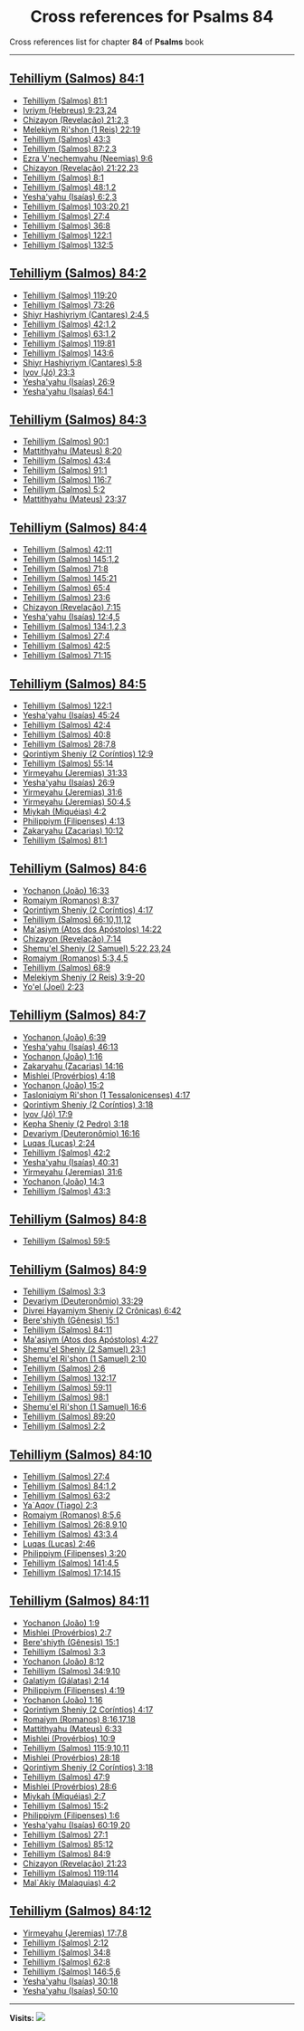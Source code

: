 <div align="center">

# Cross references for **Psalms 84**
</div>

Cross references list for chapter **84** of **Psalms** book

---

<h2 id="1"><a href="https://bible.ozzuu.com/pt_yah/Psa/84#1" target="_blank">Tehilliym (Salmos) 84:1</a></h2>

- [Tehilliym (Salmos) 81:1](https://bible.ozzuu.com/pt_yah/Psa/81#1)
- [Ivriym (Hebreus) 9:23,24](https://bible.ozzuu.com/pt_yah/Heb/9#23)
- [Chizayon (Revelação) 21:2,3](https://bible.ozzuu.com/pt_yah/Rev/21#2)
- [Melekiym Ri'shon (1 Reis) 22:19](https://bible.ozzuu.com/pt_yah/1Ki/22#19)
- [Tehilliym (Salmos) 43:3](https://bible.ozzuu.com/pt_yah/Psa/43#3)
- [Tehilliym (Salmos) 87:2,3](https://bible.ozzuu.com/pt_yah/Psa/87#2)
- [Ezra V'nechemyahu (Neemias) 9:6](https://bible.ozzuu.com/pt_yah/Neh/9#6)
- [Chizayon (Revelação) 21:22,23](https://bible.ozzuu.com/pt_yah/Rev/21#22)
- [Tehilliym (Salmos) 8:1](https://bible.ozzuu.com/pt_yah/Psa/8#1)
- [Tehilliym (Salmos) 48:1,2](https://bible.ozzuu.com/pt_yah/Psa/48#1)
- [Yesha'yahu (Isaías) 6:2,3](https://bible.ozzuu.com/pt_yah/Isa/6#2)
- [Tehilliym (Salmos) 103:20,21](https://bible.ozzuu.com/pt_yah/Psa/103#20)
- [Tehilliym (Salmos) 27:4](https://bible.ozzuu.com/pt_yah/Psa/27#4)
- [Tehilliym (Salmos) 36:8](https://bible.ozzuu.com/pt_yah/Psa/36#8)
- [Tehilliym (Salmos) 122:1](https://bible.ozzuu.com/pt_yah/Psa/122#1)
- [Tehilliym (Salmos) 132:5](https://bible.ozzuu.com/pt_yah/Psa/132#5)
<h2 id="2"><a href="https://bible.ozzuu.com/pt_yah/Psa/84#2" target="_blank">Tehilliym (Salmos) 84:2</a></h2>

- [Tehilliym (Salmos) 119:20](https://bible.ozzuu.com/pt_yah/Psa/119#20)
- [Tehilliym (Salmos) 73:26](https://bible.ozzuu.com/pt_yah/Psa/73#26)
- [Shiyr Hashiyriym (Cantares) 2:4,5](https://bible.ozzuu.com/pt_yah/Sos/2#4)
- [Tehilliym (Salmos) 42:1,2](https://bible.ozzuu.com/pt_yah/Psa/42#1)
- [Tehilliym (Salmos) 63:1,2](https://bible.ozzuu.com/pt_yah/Psa/63#1)
- [Tehilliym (Salmos) 119:81](https://bible.ozzuu.com/pt_yah/Psa/119#81)
- [Tehilliym (Salmos) 143:6](https://bible.ozzuu.com/pt_yah/Psa/143#6)
- [Shiyr Hashiyriym (Cantares) 5:8](https://bible.ozzuu.com/pt_yah/Sos/5#8)
- [Iyov (Jó) 23:3](https://bible.ozzuu.com/pt_yah/Job/23#3)
- [Yesha'yahu (Isaías) 26:9](https://bible.ozzuu.com/pt_yah/Isa/26#9)
- [Yesha'yahu (Isaías) 64:1](https://bible.ozzuu.com/pt_yah/Isa/64#1)
<h2 id="3"><a href="https://bible.ozzuu.com/pt_yah/Psa/84#3" target="_blank">Tehilliym (Salmos) 84:3</a></h2>

- [Tehilliym (Salmos) 90:1](https://bible.ozzuu.com/pt_yah/Psa/90#1)
- [Mattithyahu (Mateus) 8:20](https://bible.ozzuu.com/pt_yah/Mat/8#20)
- [Tehilliym (Salmos) 43:4](https://bible.ozzuu.com/pt_yah/Psa/43#4)
- [Tehilliym (Salmos) 91:1](https://bible.ozzuu.com/pt_yah/Psa/91#1)
- [Tehilliym (Salmos) 116:7](https://bible.ozzuu.com/pt_yah/Psa/116#7)
- [Tehilliym (Salmos) 5:2](https://bible.ozzuu.com/pt_yah/Psa/5#2)
- [Mattithyahu (Mateus) 23:37](https://bible.ozzuu.com/pt_yah/Mat/23#37)
<h2 id="4"><a href="https://bible.ozzuu.com/pt_yah/Psa/84#4" target="_blank">Tehilliym (Salmos) 84:4</a></h2>

- [Tehilliym (Salmos) 42:11](https://bible.ozzuu.com/pt_yah/Psa/42#11)
- [Tehilliym (Salmos) 145:1,2](https://bible.ozzuu.com/pt_yah/Psa/145#1)
- [Tehilliym (Salmos) 71:8](https://bible.ozzuu.com/pt_yah/Psa/71#8)
- [Tehilliym (Salmos) 145:21](https://bible.ozzuu.com/pt_yah/Psa/145#21)
- [Tehilliym (Salmos) 65:4](https://bible.ozzuu.com/pt_yah/Psa/65#4)
- [Tehilliym (Salmos) 23:6](https://bible.ozzuu.com/pt_yah/Psa/23#6)
- [Chizayon (Revelação) 7:15](https://bible.ozzuu.com/pt_yah/Rev/7#15)
- [Yesha'yahu (Isaías) 12:4,5](https://bible.ozzuu.com/pt_yah/Isa/12#4)
- [Tehilliym (Salmos) 134:1,2,3](https://bible.ozzuu.com/pt_yah/Psa/134#1)
- [Tehilliym (Salmos) 27:4](https://bible.ozzuu.com/pt_yah/Psa/27#4)
- [Tehilliym (Salmos) 42:5](https://bible.ozzuu.com/pt_yah/Psa/42#5)
- [Tehilliym (Salmos) 71:15](https://bible.ozzuu.com/pt_yah/Psa/71#15)
<h2 id="5"><a href="https://bible.ozzuu.com/pt_yah/Psa/84#5" target="_blank">Tehilliym (Salmos) 84:5</a></h2>

- [Tehilliym (Salmos) 122:1](https://bible.ozzuu.com/pt_yah/Psa/122#1)
- [Yesha'yahu (Isaías) 45:24](https://bible.ozzuu.com/pt_yah/Isa/45#24)
- [Tehilliym (Salmos) 42:4](https://bible.ozzuu.com/pt_yah/Psa/42#4)
- [Tehilliym (Salmos) 40:8](https://bible.ozzuu.com/pt_yah/Psa/40#8)
- [Tehilliym (Salmos) 28:7,8](https://bible.ozzuu.com/pt_yah/Psa/28#7)
- [Qorintiym Sheniy (2 Coríntios) 12:9](https://bible.ozzuu.com/pt_yah/2Co/12#9)
- [Tehilliym (Salmos) 55:14](https://bible.ozzuu.com/pt_yah/Psa/55#14)
- [Yirmeyahu (Jeremias) 31:33](https://bible.ozzuu.com/pt_yah/Jer/31#33)
- [Yesha'yahu (Isaías) 26:9](https://bible.ozzuu.com/pt_yah/Isa/26#9)
- [Yirmeyahu (Jeremias) 31:6](https://bible.ozzuu.com/pt_yah/Jer/31#6)
- [Yirmeyahu (Jeremias) 50:4,5](https://bible.ozzuu.com/pt_yah/Jer/50#4)
- [Miykah (Miquéias) 4:2](https://bible.ozzuu.com/pt_yah/Mic/4#2)
- [Philippiym (Filipenses) 4:13](https://bible.ozzuu.com/pt_yah/Php/4#13)
- [Zakaryahu (Zacarias) 10:12](https://bible.ozzuu.com/pt_yah/Zec/10#12)
- [Tehilliym (Salmos) 81:1](https://bible.ozzuu.com/pt_yah/Psa/81#1)
<h2 id="6"><a href="https://bible.ozzuu.com/pt_yah/Psa/84#6" target="_blank">Tehilliym (Salmos) 84:6</a></h2>

- [Yochanon (João) 16:33](https://bible.ozzuu.com/pt_yah/Joh/16#33)
- [Romaiym (Romanos) 8:37](https://bible.ozzuu.com/pt_yah/Rom/8#37)
- [Qorintiym Sheniy (2 Coríntios) 4:17](https://bible.ozzuu.com/pt_yah/2Co/4#17)
- [Tehilliym (Salmos) 66:10,11,12](https://bible.ozzuu.com/pt_yah/Psa/66#10)
- [Ma'asiym (Atos dos Apóstolos) 14:22](https://bible.ozzuu.com/pt_yah/Act/14#22)
- [Chizayon (Revelação) 7:14](https://bible.ozzuu.com/pt_yah/Rev/7#14)
- [Shemu'el Sheniy (2 Samuel) 5:22,23,24](https://bible.ozzuu.com/pt_yah/2Sm/5#22)
- [Romaiym (Romanos) 5:3,4,5](https://bible.ozzuu.com/pt_yah/Rom/5#3)
- [Tehilliym (Salmos) 68:9](https://bible.ozzuu.com/pt_yah/Psa/68#9)
- [Melekiym Sheniy (2 Reis) 3:9-20](https://bible.ozzuu.com/pt_yah/2Ki/3#9)
- [Yo'el (Joel) 2:23](https://bible.ozzuu.com/pt_yah/Jl/2#23)
<h2 id="7"><a href="https://bible.ozzuu.com/pt_yah/Psa/84#7" target="_blank">Tehilliym (Salmos) 84:7</a></h2>

- [Yochanon (João) 6:39](https://bible.ozzuu.com/pt_yah/Joh/6#39)
- [Yesha'yahu (Isaías) 46:13](https://bible.ozzuu.com/pt_yah/Isa/46#13)
- [Yochanon (João) 1:16](https://bible.ozzuu.com/pt_yah/Joh/1#16)
- [Zakaryahu (Zacarias) 14:16](https://bible.ozzuu.com/pt_yah/Zec/14#16)
- [Mishlei (Provérbios) 4:18](https://bible.ozzuu.com/pt_yah/Pro/4#18)
- [Yochanon (João) 15:2](https://bible.ozzuu.com/pt_yah/Joh/15#2)
- [Tasloniqiym Ri'shon (1 Tessalonicenses) 4:17](https://bible.ozzuu.com/pt_yah/1Th/4#17)
- [Qorintiym Sheniy (2 Coríntios) 3:18](https://bible.ozzuu.com/pt_yah/2Co/3#18)
- [Iyov (Jó) 17:9](https://bible.ozzuu.com/pt_yah/Job/17#9)
- [Kepha Sheniy (2 Pedro) 3:18](https://bible.ozzuu.com/pt_yah/2Pe/3#18)
- [Devariym (Deuteronômio) 16:16](https://bible.ozzuu.com/pt_yah/Deu/16#16)
- [Luqas (Lucas) 2:24](https://bible.ozzuu.com/pt_yah/Luk/2#24)
- [Tehilliym (Salmos) 42:2](https://bible.ozzuu.com/pt_yah/Psa/42#2)
- [Yesha'yahu (Isaías) 40:31](https://bible.ozzuu.com/pt_yah/Isa/40#31)
- [Yirmeyahu (Jeremias) 31:6](https://bible.ozzuu.com/pt_yah/Jer/31#6)
- [Yochanon (João) 14:3](https://bible.ozzuu.com/pt_yah/Joh/14#3)
- [Tehilliym (Salmos) 43:3](https://bible.ozzuu.com/pt_yah/Psa/43#3)
<h2 id="8"><a href="https://bible.ozzuu.com/pt_yah/Psa/84#8" target="_blank">Tehilliym (Salmos) 84:8</a></h2>

- [Tehilliym (Salmos) 59:5](https://bible.ozzuu.com/pt_yah/Psa/59#5)
<h2 id="9"><a href="https://bible.ozzuu.com/pt_yah/Psa/84#9" target="_blank">Tehilliym (Salmos) 84:9</a></h2>

- [Tehilliym (Salmos) 3:3](https://bible.ozzuu.com/pt_yah/Psa/3#3)
- [Devariym (Deuteronômio) 33:29](https://bible.ozzuu.com/pt_yah/Deu/33#29)
- [Divrei Hayamiym Sheniy (2 Crônicas) 6:42](https://bible.ozzuu.com/pt_yah/2Ch/6#42)
- [Bere'shiyth (Gênesis) 15:1](https://bible.ozzuu.com/pt_yah/Gen/15#1)
- [Tehilliym (Salmos) 84:11](https://bible.ozzuu.com/pt_yah/Psa/84#11)
- [Ma'asiym (Atos dos Apóstolos) 4:27](https://bible.ozzuu.com/pt_yah/Act/4#27)
- [Shemu'el Sheniy (2 Samuel) 23:1](https://bible.ozzuu.com/pt_yah/2Sm/23#1)
- [Shemu'el Ri'shon (1 Samuel) 2:10](https://bible.ozzuu.com/pt_yah/1Sm/2#10)
- [Tehilliym (Salmos) 2:6](https://bible.ozzuu.com/pt_yah/Psa/2#6)
- [Tehilliym (Salmos) 132:17](https://bible.ozzuu.com/pt_yah/Psa/132#17)
- [Tehilliym (Salmos) 59:11](https://bible.ozzuu.com/pt_yah/Psa/59#11)
- [Tehilliym (Salmos) 98:1](https://bible.ozzuu.com/pt_yah/Psa/98#1)
- [Shemu'el Ri'shon (1 Samuel) 16:6](https://bible.ozzuu.com/pt_yah/1Sm/16#6)
- [Tehilliym (Salmos) 89:20](https://bible.ozzuu.com/pt_yah/Psa/89#20)
- [Tehilliym (Salmos) 2:2](https://bible.ozzuu.com/pt_yah/Psa/2#2)
<h2 id="10"><a href="https://bible.ozzuu.com/pt_yah/Psa/84#10" target="_blank">Tehilliym (Salmos) 84:10</a></h2>

- [Tehilliym (Salmos) 27:4](https://bible.ozzuu.com/pt_yah/Psa/27#4)
- [Tehilliym (Salmos) 84:1,2](https://bible.ozzuu.com/pt_yah/Psa/84#1)
- [Tehilliym (Salmos) 63:2](https://bible.ozzuu.com/pt_yah/Psa/63#2)
- [Ya`Aqov (Tiago) 2:3](https://bible.ozzuu.com/pt_yah/Jam/2#3)
- [Romaiym (Romanos) 8:5,6](https://bible.ozzuu.com/pt_yah/Rom/8#5)
- [Tehilliym (Salmos) 26:8,9,10](https://bible.ozzuu.com/pt_yah/Psa/26#8)
- [Tehilliym (Salmos) 43:3,4](https://bible.ozzuu.com/pt_yah/Psa/43#3)
- [Luqas (Lucas) 2:46](https://bible.ozzuu.com/pt_yah/Luk/2#46)
- [Philippiym (Filipenses) 3:20](https://bible.ozzuu.com/pt_yah/Php/3#20)
- [Tehilliym (Salmos) 141:4,5](https://bible.ozzuu.com/pt_yah/Psa/141#4)
- [Tehilliym (Salmos) 17:14,15](https://bible.ozzuu.com/pt_yah/Psa/17#14)
<h2 id="11"><a href="https://bible.ozzuu.com/pt_yah/Psa/84#11" target="_blank">Tehilliym (Salmos) 84:11</a></h2>

- [Yochanon (João) 1:9](https://bible.ozzuu.com/pt_yah/Joh/1#9)
- [Mishlei (Provérbios) 2:7](https://bible.ozzuu.com/pt_yah/Pro/2#7)
- [Bere'shiyth (Gênesis) 15:1](https://bible.ozzuu.com/pt_yah/Gen/15#1)
- [Tehilliym (Salmos) 3:3](https://bible.ozzuu.com/pt_yah/Psa/3#3)
- [Yochanon (João) 8:12](https://bible.ozzuu.com/pt_yah/Joh/8#12)
- [Tehilliym (Salmos) 34:9,10](https://bible.ozzuu.com/pt_yah/Psa/34#9)
- [Galatiym (Gálatas) 2:14](https://bible.ozzuu.com/pt_yah/Gal/2#14)
- [Philippiym (Filipenses) 4:19](https://bible.ozzuu.com/pt_yah/Php/4#19)
- [Yochanon (João) 1:16](https://bible.ozzuu.com/pt_yah/Joh/1#16)
- [Qorintiym Sheniy (2 Coríntios) 4:17](https://bible.ozzuu.com/pt_yah/2Co/4#17)
- [Romaiym (Romanos) 8:16,17,18](https://bible.ozzuu.com/pt_yah/Rom/8#16)
- [Mattithyahu (Mateus) 6:33](https://bible.ozzuu.com/pt_yah/Mat/6#33)
- [Mishlei (Provérbios) 10:9](https://bible.ozzuu.com/pt_yah/Pro/10#9)
- [Tehilliym (Salmos) 115:9,10,11](https://bible.ozzuu.com/pt_yah/Psa/115#9)
- [Mishlei (Provérbios) 28:18](https://bible.ozzuu.com/pt_yah/Pro/28#18)
- [Qorintiym Sheniy (2 Coríntios) 3:18](https://bible.ozzuu.com/pt_yah/2Co/3#18)
- [Tehilliym (Salmos) 47:9](https://bible.ozzuu.com/pt_yah/Psa/47#9)
- [Mishlei (Provérbios) 28:6](https://bible.ozzuu.com/pt_yah/Pro/28#6)
- [Miykah (Miquéias) 2:7](https://bible.ozzuu.com/pt_yah/Mic/2#7)
- [Tehilliym (Salmos) 15:2](https://bible.ozzuu.com/pt_yah/Psa/15#2)
- [Philippiym (Filipenses) 1:6](https://bible.ozzuu.com/pt_yah/Php/1#6)
- [Yesha'yahu (Isaías) 60:19,20](https://bible.ozzuu.com/pt_yah/Isa/60#19)
- [Tehilliym (Salmos) 27:1](https://bible.ozzuu.com/pt_yah/Psa/27#1)
- [Tehilliym (Salmos) 85:12](https://bible.ozzuu.com/pt_yah/Psa/85#12)
- [Tehilliym (Salmos) 84:9](https://bible.ozzuu.com/pt_yah/Psa/84#9)
- [Chizayon (Revelação) 21:23](https://bible.ozzuu.com/pt_yah/Rev/21#23)
- [Tehilliym (Salmos) 119:114](https://bible.ozzuu.com/pt_yah/Psa/119#114)
- [Mal`Akiy (Malaquias) 4:2](https://bible.ozzuu.com/pt_yah/Mal/4#2)
<h2 id="12"><a href="https://bible.ozzuu.com/pt_yah/Psa/84#12" target="_blank">Tehilliym (Salmos) 84:12</a></h2>

- [Yirmeyahu (Jeremias) 17:7,8](https://bible.ozzuu.com/pt_yah/Jer/17#7)
- [Tehilliym (Salmos) 2:12](https://bible.ozzuu.com/pt_yah/Psa/2#12)
- [Tehilliym (Salmos) 34:8](https://bible.ozzuu.com/pt_yah/Psa/34#8)
- [Tehilliym (Salmos) 62:8](https://bible.ozzuu.com/pt_yah/Psa/62#8)
- [Tehilliym (Salmos) 146:5,6](https://bible.ozzuu.com/pt_yah/Psa/146#5)
- [Yesha'yahu (Isaías) 30:18](https://bible.ozzuu.com/pt_yah/Isa/30#18)
- [Yesha'yahu (Isaías) 50:10](https://bible.ozzuu.com/pt_yah/Isa/50#10)


---

**Visits:**
![](https://profile-counter.glitch.me/visitCounter_crossrefs34/count.svg)

